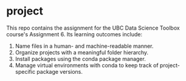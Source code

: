 # project

This repo contains the assignment for the UBC Data Science Toolbox course's Assignment 6. Its learning outcomes include:

1. Name files in a human- and machine-readable manner.
2. Organize projects with a meaningful folder hierarchy.
3. Install packages using the conda package manager.
4. Manage virtual environments with conda to keep track of project-specific package versions.